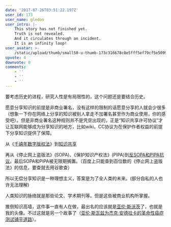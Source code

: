 ```yaml
---
date: '2017-07-26T03:51:22.197Z'
user_id: 173
user_name: gledos
user_intro: |-
    This story has not finished yet.
    Truth is not revealed.
    And it circulates through an incident.
    It is an infinity loop!
user_avatar: >-
    /static/upload/thumb/small50-u-thumb-173c316678c0e5fff5ef79cf5e5099b5cf3da63a4d9.png
upvote: 4
downvote: 0
comments:
    - ''
    - ''
    - ''
---
```


要考虑历史的进程，研究人性是有局限性的，这个问题还是要结合历史。

愿意分享知识的前提是非商业署名，没有这样的限制的话愿意分享的人就会少很多（想象一下你在网络上分享的知识被别人拿走不加署名甚至作为商业使用，你的感受吧）。但是非商业署名这种规则并不是凭空出现的，正是“知识共享许可协议”才让互联网能够成为分享知识的地方，比如wiki。CC协议为在保护作者权益的前提下分享知识提供了保障。

  

从《[千禧年数字版权法](https://zh.wikipedia.org/wiki/%E6%95%B8%E5%AD%97%E5%8D%83%E5%B9%B4%E7%89%88%E6%AC%8A%E6%B3%95)》到[知识共享](https://zh.wikipedia.org/wiki/%E5%88%9B%E4%BD%9C%E5%85%B1%E7%94%A8)

再从《停止网上盗版法》(SOPA)、《保护知识产权法》(PIPA)到[反SOPA和PIPA抗议](https://en.wikipedia.org/wiki/Protests_against_SOPA_and_PIPA)。最后SOPA和PIPA被无限期搁置。（百度上只能查到百位数的《停止网上盗版法》的信息，要查就去用谷歌查）

所以无偿分享知识是一种理想主义，答案是为了全人类的未来。(部分自私的人也许无法理解)

  

人类知识的脉络就是那些论文、学术期刊等。但是这些被商业机构所掌握。

推倒知识高墙，这件事一直有人在做，最出名的应该就是[亚伦·斯沃茨](https://zh.wikipedia.org/wiki/%E4%BA%9A%E4%BC%A6%C2%B7%E6%96%AF%E6%B2%83%E8%8C%A8)了，也就是我的头像。不过这就是另一个故事了（[亚伦·斯瓦兹为杰克·安德拉卡的革命性癌症测试铺平道路](http://www.vancouverobserver.com/world/how-aaron-swartz-paved-way-jack-andrakas-revolutionary-cancer-test)）。

